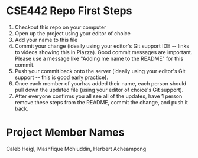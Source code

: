 # CSE442 Repo First Steps

1. Checkout this repo on your computer
2. Open up the project using your editor of choice
3. Add your name to this file
4. Commit your change (ideally using your editor's Git support IDE -- links to videos showing this in Piazza).
   Good commit messages are important. Please use a message like "Adding me name to the README" for this commit.
5. Push your commit back onto the server (ideally using your editor's Git support -- this is good early practice).
6. Once each member of yourhas added their name, each person should pull down the updated file (using your editor of choice's Git support).
7. After everyone confirms you all see all of the updates, have **1** person remove these steps from the README, commit the change, and push it back.

# Project Member Names

Caleb Heigl, Mashfique Mohiuddin, Herbert Acheampong
